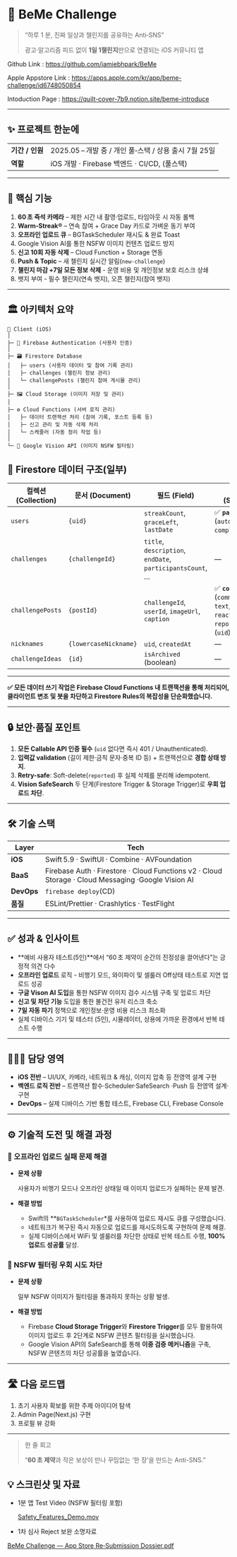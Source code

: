 # 📱 BeMe Challenge

> “하루 1 분, 진짜 일상과 챌린지를 공유하는 Anti‑SNS”
> 
> 
> 광고·알고리즘 피드 없이 **1일 1챌린지**만으로 연결되는 iOS 커뮤니티 앱
> 

Github Link : https://github.com/jamiebhpark/BeMe

Apple Appstore Link : https://apps.apple.com/kr/app/beme-challenge/id6748050854

Intoduction Page : https://quilt-cover-7b9.notion.site/beme-introduce

---

## ✨ 프로젝트 한눈에

|  |  |
| --- | --- |
| **기간 / 인원** | 2025.05 – 개발 중 / 개인 풀‑스택 / 상용 출시 7월 25일 |
| **역할** | iOS 개발 · Firebase 백엔드 · CI/CD, (풀스택) |

---

## 🎯 핵심 기능

1. **60 초 즉석 카메라** – 제한 시간 내 촬영·업로드, 타임아웃 시 자동 롤백
2. **Warm‑Streak®** – 연속 참여 + Grace Day 카드로 가벼운 동기 부여
3. **오프라인 업로드 큐** – BGTaskScheduler 재시도 & 완료 Toast
4. Google Vision AI를 통한 NSFW 이미지 컨텐츠 업로드 방지
5. **신고 10회 자동 삭제** – Cloud Function + Storage 연동
6. **Push & Topic** – 새 챌린지 실시간 알림(`new-challenge`)
7. **챌린지 마감 +7일 모든 정보 삭제** - 운영 비용 및 개인정보 보호 리스크 상쇄
8. 뱃지 부여 - 필수 챌린지(연속 뱃지), 오픈 챌린지(참여 뱃지)

---

## 🏛️ 아키텍처 요약

```
📱 Client (iOS)
│
├─ 🔐 Firebase Authentication (사용자 인증)
│
├─ 🗃️ Firestore Database
│   ├─ users (사용자 데이터 및 참여 기록 관리)
│   ├─ challenges (챌린지 정보 관리)
│   └─ challengePosts (챌린지 참여 게시물 관리)
│
├─ 🖼️ Cloud Storage (이미지 저장 및 관리)
│
├─ ⚙️ Cloud Functions (서버 로직 관리)
│   ├─ 데이터 트랜잭션 처리 (참여 기록, 포스트 등록 등)
│   ├─ 신고 관리 및 자동 삭제 처리
│   └─ 스케줄러 (자동 정리 작업 등)
│
└─ 🤖 Google Vision API (이미지 NSFW 필터링)
```

## 📂 **Firestore 데이터 구조(일부)**

| 컬렉션 (Collection) | 문서 (Document) | 필드 (Field) | 하위 컬렉션 (Subcollection) |
| --- | --- | --- | --- |
| `users` | `{uid}` | `streakCount`, `graceLeft`, `lastDate` | ✅ **`participations`** (`autoId`):`challengeId`, `completed`, `createdAt` |
| `challenges` | `{challengeId}` | `title`, `description`, `endDate`, `participantsCount`, ... | — |
| `challengePosts` | `{postId}` | `challengeId`, `userId`, `imageUrl`, `caption` | ✅ **`comments`** (`commentId`):`userId`, `text`, `createdAt`, `reactions`, `reported`✅ **`reports`** (`uid`) |
| `nicknames` | `{lowercaseNickname}` | `uid`, `createdAt` | — |
| `challengeIdeas` | `{id}` | `isArchived` (boolean) | — |

---

**✅ 모든 데이터 쓰기 작업은 Firebase Cloud Functions 내 트랜잭션을 통해 처리되어, 클라이언트 변조 및 봇을 차단하고 Firestore Rules의 복잡성을 단순화했습니다.**

---

## 🔒 보안·품질 포인트

1. **모든 Callable API 인증 필수** (`uid` 없다면 즉시 401 / Unauthenticated).
2. **입력값 validation** (길이 제한·금칙 문자·중복 ID 등) + 트랜잭션으로 **경합 상태 방지**.
3. **Retry-safe**: Soft-delete(`reported`) 후 실제 삭제를 분리해 idempotent.
4. **Vision SafeSearch** 두 단계(Firestore Trigger & Storage Trigger)로 **우회 업로드 차단**.

---

## 🛠️ 기술 스택

| Layer | Tech |
| --- | --- |
| **iOS** | Swift 5.9 · SwiftUI · Combine · AVFoundation |
| **BaaS** | Firebase Auth · Firestore · Cloud Functions v2 · Cloud Storage · Cloud Messaging ·Google Vision AI |
| **DevOps** | `firebase deploy`(CD) |
| **품질** | ESLint/Prettier · Crashlytics · TestFlight |

---

## ✅ 성과 & 인사이트

- **예비 사용자 테스트(5인)**에서 “60 초 제약이 순간의 진정성을 끌어낸다”는 긍정적 의견 다수
- **오프라인 업로드** 로직 - 비행기 모드, 와이파이 및 셀룰러 Off상태 테스트로 지연 업로드 성공
- **구글 Vison AI 도입**을 통한 NSFW 이미지 검수 시스템 구축 및 업로드 차단
- **신고 및 차단 기능** 도입을 통한 불건전 유저 리스크 축소
- **7일 자동 파기** 정책으로 개인정보·운영 비용 리스크 최소화
- 실제 디바이스 기기 및 테스터 (5인), 시뮬레이터, 상용에 가까운 환경에서 반복 테스트 수행

---

## 🙋🏻‍♂️ 담당 영역

- **iOS 전반** – UI/UX, 카메라, 네트워크 & 캐싱, 이미지 압축 등 전영역 설계 구현
- **백엔드 로직 전반** – 트랜잭션 함수·Scheduler·SafeSearch ·Push 등 전영역 설계·구현
- **DevOps** – 실제 디바이스 기반 통합 테스트, Firebase CLI, Firebase Console

---

## ⚙️ 기술적 도전 및 해결 과정

### 🔹 오프라인 업로드 실패 문제 해결

- **문제 상황**
    
    사용자가 비행기 모드나 오프라인 상태일 때 이미지 업로드가 실패하는 문제 발견.
    
- **해결 방법**
    - Swift의 **`BGTaskScheduler`*를 사용하여 업로드 재시도 큐를 구성했습니다.
    - 네트워크가 복구된 즉시 자동으로 업로드를 재시도하도록 구현하여 문제 해결.
    - 실제 디바이스에서 WiFi 및 셀룰러를 차단한 상태로 반복 테스트 수행, **100% 업로드 성공률** 달성.

### 🔹 NSFW 필터링 우회 시도 차단

- **문제 상황**
    
    일부 NSFW 이미지가 필터링을 통과하지 못하는 상황 발생.
    
- **해결 방법**
    - Firebase **Cloud Storage Trigger**와 **Firestore Trigger**를 모두 활용하여 이미지 업로드 후 2단계로 NSFW 콘텐츠 필터링을 실시했습니다.
    - Google Vision API의 SafeSearch를 통해 **이중 검증 메커니즘**을 구축, NSFW 콘텐츠의 차단 성공률을 높였습니다.

---

## 🛣️ 다음 로드맵

1. 초기 사용자 확보를 위한 주제 아이디어 탐색
2. Admin Page(Next.js) 구현
3. 프로필 뷰 강화

---

> 한 줄 회고
> 
> 
> “**60 초 제약**과 작은 보상이 만나 꾸밈없는 ‘한 장’을 만드는 Anti-SNS.”
> 

## 💡 스크린샷 및 자료

- 1분 앱 Test Video (NSFW 필터링 포함)
    
    [Safety_Features_Demo.mov](attachment:68b432bc-f2c7-4d28-85c3-f149b44b15a4:Safety_Features_Demo.mov)
    
- 1차 심사 Reject 보완 소명자료

[BeMe Challenge — App Store Re‑Submission Dossier.pdf](attachment:e4d53c6f-83f0-4865-bcc6-e2ae8bcdd834:BeMe_Challenge__App_Store_ReSubmission_Dossier.pdf)
